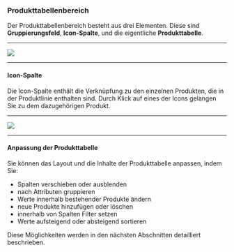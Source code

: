 ### Produkttabellenbereich

Der Produkttabellenbereich besteht aus drei Elementen. Diese sind **Gruppierungsfeld**, **Icon-Spalte**,  und die eigentliche **Produkttabelle**.

---
![](/Pictures/Web-Client/Produktlinie/Produktübersicht/Produkttabellenbereich/produkttabellenbereich_1.png)

---

#### Icon-Spalte

Die Icon-Spalte enthält die Verknüpfung zu den einzelnen Produkten, die in der Produktlinie enthalten sind. Durch Klick auf eines der Icons gelangen Sie zu dem dazugehörigen Produkt.

---
![](/Pictures/Web-Client/Produktlinie/Produktübersicht/Produkttabellenbereich/produkttabellenbereich_2.png)

---

#### Anpassung der Produkttabelle

Sie können das Layout und die Inhalte der Produkttabelle anpassen, indem Sie:

* Spalten verschieben oder ausblenden
* nach Attributen gruppieren
* Werte innerhalb bestehender Produkte ändern
* neue Produkte hinzufügen oder löschen
* innerhalb von Spalten Filter setzen
* Werte aufsteigend oder absteigend sortieren

Diese Möglichkeiten werden in den nächsten Abschnitten detailliert beschrieben.
